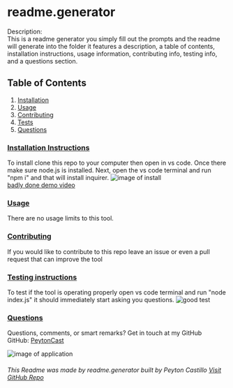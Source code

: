 
  <!--TILE AND DESCRIPTION-->
  # **readme.generator** 
  
  Description: <br>
  This is a readme generator you simply fill out the prompts and the readme will generate into the folder it features a description, a table of contents, installation instructions, usage information, contributing info, testing info, and a questions section.
 
  <!--TABLE OF CONTENTS-->
   ## Table of Contents
  1. [Installation](#install)
  2. [Usage](#usage)
  3. [Contributing](#contribute)
  4. [Tests](#tests)
  5. [Questions](#questions)
 
  <!--INSTALLATION INSTRUCTIONS-->
   ### [Installation Instructions](install)
  To install clone this repo to your computer then open in vs code. 
  Once there make sure node.js is installed. Next, open the vs code terminal and run "npm i" and that will install inquirer.
  ![image of install](https://user-images.githubusercontent.com/107663364/187719902-e5a4d0c5-1feb-4760-9248-95347d4f3aaa.png) <br>
   [badly done demo video](https://drive.google.com/file/d/1LLUWJgiJweNADutuBQIwRxnYcTI9Ey-d/view)
  <!--USAGE--> 
  ### [Usage](usage)
  There are no usage limits to this tool.
 
   
   <!--CONTRIBUTING-->
  ### [Contributing](contribute)
  If you would like to contribute to this repo leave an issue or even a pull request that can improve the tool
 
   <!--TESTS-->
  ### [Testing instructions](tests)
  To test if the tool is operating properly open vs code terminal and run "node index.js" it should immediately start asking you questions.
  ![good test](https://user-images.githubusercontent.com/107663364/187719664-811eed86-3616-4829-9b78-7fb8af79eb7e.png)
   
   <!--QUESTIONS-->
   ### [Questions](questions)
  Questions, comments, or smart remarks? Get in touch at my GitHub<br>
  GitHub: [PeytonCast](https:github.com/PeytonCast) <br>
  
  ![image of application](https://user-images.githubusercontent.com/107663364/187719205-f5daf400-024a-48f6-9b65-ba24f3dfe7c4.png)

     
  ###### This Readme was made by readme.generator built by Peyton Castillo [Visit GitHub Repo](https://github.com/PeytonCast/readme.genorator)
